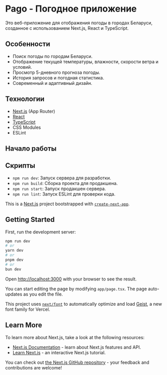 # Pago - Погодное приложение

Это веб-приложение для отображения погоды в городах Беларуси, созданное с использованием Next.js, React и TypeScript.

## Особенности

*   Поиск погоды по городам Беларуси.
*   Отображение текущей температуры, влажности, скорости ветра и условий.
*   Просмотр 5-дневного прогноза погоды.
*   История запросов и погодная статистика.
*   Современный и адаптивный дизайн.

## Технологии

*   [Next.js](https://nextjs.org/) (App Router)
*   [React](https://reactjs.org/)
*   [TypeScript](https://www.typescriptlang.org/)
*   CSS Modules
*   ESLint

## Начало работы

## Скрипты

*   `npm run dev`: Запуск сервера для разработки.
*   `npm run build`: Сборка проекта для продакшена.
*   `npm run start`: Запуск продакшен сервера.
*   `npm run lint`: Запуск ESLint для проверки кода.





This is a [Next.js](https://nextjs.org) project bootstrapped with [`create-next-app`](https://nextjs.org/docs/app/api-reference/cli/create-next-app).

## Getting Started

First, run the development server:

```bash
npm run dev
# or
yarn dev
# or
pnpm dev
# or
bun dev
```

Open [http://localhost:3000](http://localhost:3000) with your browser to see the result.

You can start editing the page by modifying `app/page.tsx`. The page auto-updates as you edit the file.

This project uses [`next/font`](https://nextjs.org/docs/app/building-your-application/optimizing/fonts) to automatically optimize and load [Geist](https://vercel.com/font), a new font family for Vercel.

## Learn More

To learn more about Next.js, take a look at the following resources:

- [Next.js Documentation](https://nextjs.org/docs) - learn about Next.js features and API.
- [Learn Next.js](https://nextjs.org/learn) - an interactive Next.js tutorial.

You can check out [the Next.js GitHub repository](https://github.com/vercel/next.js) - your feedback and contributions are welcome!
